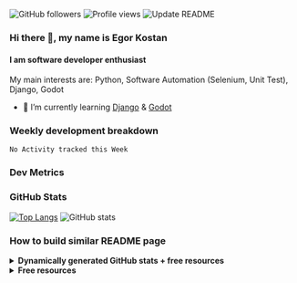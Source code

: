 ![GitHub followers](https://img.shields.io/github/followers/ikostan)
![Profile views](https://gpvc.arturio.dev/ikostan)
![Update README](https://github.com/ikostan/ikostan/workflows/Update%20README/badge.svg)

### Hi there 👋, my name is Egor Kostan
#### I am software developer enthusiast

My main interests are: Python, Software Automation (Selenium, Unit Test), Django, Godot

- 🌱 I’m currently learning [Django](https://www.djangoproject.com/) & [Godot](https://godotengine.org/)

### Weekly development breakdown

<!--START_SECTION:waka-->
```text
No Activity tracked this Week
```
<!--END_SECTION:waka-->

### Dev Metrics

<!--START_SECTION:activity-->
<!--END_SECTION:activity-->

### GitHub Stats

[![Top Langs](https://github-readme-stats.ikostan.vercel.app/api/top-langs/?username=ikostan&theme=merko&layout=compact)](https://github.com/anuraghazra/github-readme-stats) 
![GitHub stats](https://github-readme-stats.ikostan.vercel.app/api?username=ikostan&show_icons=true&theme=merko&hide=issues) 

### How to build similar README page

<details>
  <summary><b>Dynamically generated GitHub stats + free resources</b></summary>

- [WakaTime Weekly Metrics on your Profile Readme](https://github.com/athul/waka-readme)



- [GitHub Readme Stats](https://github.com/anuraghazra/github-readme-stats)
- [GitHub Activity in Readme](https://github.com/jamesgeorge007/github-activity-readme)
- [Profile Readme Development Stats](https://github.com/marketplace/actions/profile-readme-development-stats)

</details>

<details>
  <summary><b>Free resources</b></summary>

- [Free SVG icons for popular brands](https://simpleicons.org/)
- [Shields/Badges](https://github.com/badges/shields)

</details>
